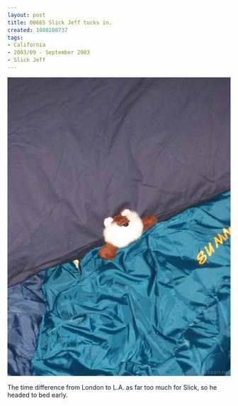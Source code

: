 ```yaml
---
layout: post
title: 00665 Slick Jeff tucks in.
created: 1080280737
tags:
- California
- 2003/09 - September 2003
- Slick Jeff
---
```


<img src="/image/images/106_0665-322.jpg"/>

The time difference from London to L.A. as far too much for Slick, so he headed to bed early.
